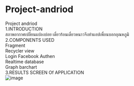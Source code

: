 # Project-andriod
Project andriod</br>
1.INTRODUCTION
</br>
สภาพอากาศเปลี่ยนแปลงบ่อย เดี๋ยวร้อนเดี๋ยวหนาวจึงทำแอปเพื่อนบอกอุณหภูมิ</br>
2.COMPONENTS USED</br>
Fragment</br>
Recycler view</br>
Login Facebook Authen</br>
Realtime database</br>
Graph barchart</br>
3.RESULTS SCREEN Of APPLICATION</br>
![image](https://drive.google.com/file/d/1dy-z0se7tW7JxIUb0D7YlCAA4magjCbL/view?usp=sharing)
